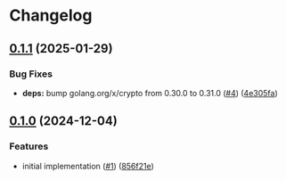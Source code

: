 # Changelog

## [0.1.1](https://github.com/nobbs/terraform-provider-ghsecret/compare/v0.1.0...v0.1.1) (2025-01-29)


### Bug Fixes

* **deps:** bump golang.org/x/crypto from 0.30.0 to 0.31.0 ([#4](https://github.com/nobbs/terraform-provider-ghsecret/issues/4)) ([4e305fa](https://github.com/nobbs/terraform-provider-ghsecret/commit/4e305fac3a543b042320f7092db0108d7e954fe2))

## [0.1.0](https://github.com/nobbs/terraform-provider-ghsecret/compare/v0.0.1...v0.1.0) (2024-12-04)


### Features

* initial implementation ([#1](https://github.com/nobbs/terraform-provider-ghsecret/issues/1)) ([856f21e](https://github.com/nobbs/terraform-provider-ghsecret/commit/856f21ee5cdad341c23a606daf8188ff1ba144ba))
